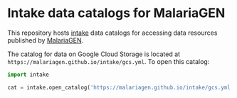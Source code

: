 # Intake data catalogs for MalariaGEN

This repository hosts [intake](https://intake.readthedocs.io/) data catalogs for accessing data resources published by [MalariaGEN](https://www.malariagen.net).

The catalog for data on Google Cloud Storage is located at `https://malariagen.github.io/intake/gcs.yml`. To open this catalog:

```python
import intake

cat = intake.open_catalog('https://malariagen.github.io/intake/gcs.yml')
```
